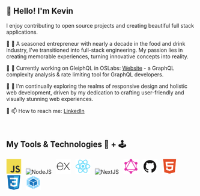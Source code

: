 <!--
**KP824/KP824** is a ✨ _special_ ✨ repository because its `README.md` (this file) appears on your GitHub profile.

Here are some ideas to get you started:

- 🔭 I’m currently working on ...
- 🌱 I’m currently learning ...
- 👯 I’m looking to collaborate on ...
- 🤔 I’m looking for help with ...
- 💬 Ask me about ...
- 📫 How to reach me: ...
- 😄 Pronouns: ...
- ⚡ Fun fact: ...
-->

## 👋 Hello! I'm Kevin
I enjoy contributing to open source projects and creating beautiful full stack applications. 

🔹 🧋 A seasoned entrepreneur with nearly a decade in the food and drink industry, I've transitioned into full-stack engineering. My passion lies in creating memorable experiences, turning innovative concepts into reality.

🔸 🔭 Currently working on GleiphQL in OSLabs: [Website](https://gleiphql.dev/) - a GraphQL complexity analysis & rate limiting tool for GraphQL developers.

🔹 🌱 I'm continually exploring the realms of responsive design and holistic web development, driven by my dedication to crafting user-friendly and visually stunning web experiences.

🔸 📫 How to reach me: [LinkedIn](https://www.linkedin.com/in/kp824/)


<br>

## My Tools & Technologies 🧰 + 🕹️

<img src="assets/Javascript.svg" alt="Javascript" width="40" height="40"/> &nbsp; <img src="assets/NodeJS.png" alt="NodeJS" width="40" height="40"/> &nbsp; <img src="assets/ExpressJS.png" alt="ExpressNode" width="40" height="40"/> &nbsp; <img src="assets/ReactJS.svg" alt="ReactJS" width="40" height="40"/> &nbsp; <img src="assets/NextJS.svg" alt="NextJS" width="40" height="40"/> &nbsp; <img src="assets/GraphQL.svg" alt="GraphQL" width="40" height="40"/> &nbsp; <img src="assets/Github.png" alt="Github" width="40" height="40"/> &nbsp; <img src="assets/HTML5.svg" alt="HTML5" width="40" height="40"/> &nbsp; <img src="assets/CSS3.svg" alt="CSS3" width="40" height="40"/> &nbsp; <img src="assets/Webpack.svg" alt="Webpack" width="40" height="40"/> &nbsp;